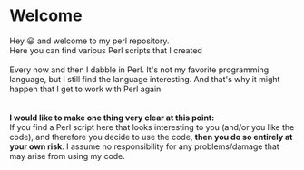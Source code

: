 # Welcome
Hey 😀 and welcome to my perl repository.
<br>
Here you can find various Perl scripts that I created
<br><br>
Every now and then I dabble in Perl. It's not my favorite programming language, but I still find the language interesting. And that's why it might happen that I get to work with Perl again
<br><br><br>
<b>I would like to make one thing very clear at this point:</b><br>
If you find a Perl script here that looks interesting to you (and/or you like the code), and therefore you decide to use the code, <strong>then you do so entirely at your own risk</strong>. I assume no responsibility for any problems/damage that may arise from using my code.
